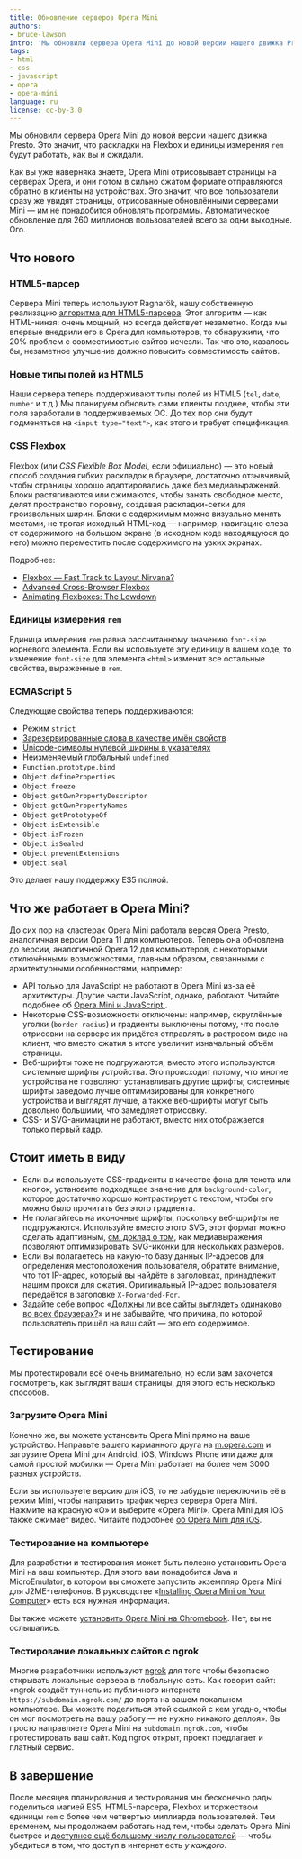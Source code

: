 ```yaml
---
title: Обновление серверов Opera Mini
authors:
- bruce-lawson
intro: 'Мы обновили сервера Opera Mini до новой версии нашего движка Presto. Подробнее о том, что это значит для веб-разработчиков.'
tags:
- html
- css
- javascript
- opera
- opera-mini
language: ru
license: cc-by-3.0
---
```


Мы обновили сервера Opera Mini до новой версии нашего движка Presto. Это значит, что раскладки на Flexbox и единицы измерения `rem` будут работать, как вы и ожидали.

Как вы уже наверняка знаете, Opera Mini отрисовывает страницы на серверах Opera, и они потом в сильно сжатом формате отправляются обратно в клиенты на устройствах. Это значит, что все пользователи сразу же увидят страницы, отрисованные обновлёнными серверами Mini — им не понадобится обновлять программы. Автоматическое обновление для 260 миллионов пользователей всего за одни выходные. Ого.

## Что нового

### HTML5-парсер

Сервера Mini теперь используют Ragnarök, нашу собственную реализацию [алгоритма для HTML5-парсера](https://html.spec.whatwg.org/multipage/syntax.html#parsing). Этот алгоритм — как HTML-нинзя: очень мощный, но всегда действует незаметно. Когда мы впервые внедрили его в Opera для компьютеров, то обнаружили, что 20% проблем с совместимостью сайтов исчезли. Так что это, казалось бы, незаметное улучшение должно повысить совместимость сайтов.

### Новые типы полей из HTML5

Наши сервера теперь поддерживают типы полей из HTML5 (`tel`, `date`, `number` и т.д.) Мы планируем обновить сами клиенты позднее, чтобы эти поля заработали в поддерживаемых ОС. До тех пор они будут подменяться на `<input type="text">`, как этого и требует спецификация.

### CSS Flexbox

Flexbox (или _CSS Flexible Box Model_, если официально) — это новый способ создания гибких раскладок в браузере, достаточно отзывчивый, чтобы страницы хорошо адаптировались даже без медиавыражений. Блоки растягиваются или сжимаются, чтобы занять свободное место, делят пространство поровну, создавая раскладки-сетки для произвольных ширин. Блоки с содержимым можно визуально менять местами, не трогая исходный HTML-код — например, навигацию слева от содержимого на большом экране (в исходном коде находящуюся до него) можно переместить после содержимого на узких экранах.

Подробнее:

* [Flexbox — Fast Track to Layout Nirvana?](https://dev.opera.com/articles/flexbox-basics/)
* [Advanced Cross-Browser Flexbox](https://dev.opera.com/articles/advanced-cross-browser-flexbox/)
* [Animating Flexboxes: The Lowdown](https://dev.opera.com/articles/animating-flexboxes-the-lowdown/)

### Единицы измерения `rem`

Единица измерения `rem` равна рассчитанному значению `font-size` корневого элемента. Если вы используете эту единицу в вашем коде, то изменение `font-size` для элемента `<html>` изменит все остальные свойства, выраженные в `rem`.

### ECMAScript 5

Следующие свойства теперь поддерживаются:

* Режим `strict`
* [Зарезервированные слова в качестве имён свойств](https://mathiasbynens.be/notes/javascript-properties)
* [Unicode-символы нулевой ширины в указателях](https://mathiasbynens.be/notes/javascript-identifiers)
* Неизменяемый глобальный `undefined`
* `Function.prototype.bind`
* `Object.defineProperties`
* `Object.freeze`
* `Object.getOwnPropertyDescriptor`
* `Object.getOwnPropertyNames`
* `Object.getPrototypeOf`
* `Object.isExtensible`
* `Object.isFrozen`
* `Object.isSealed`
* `Object.preventExtensions`
* `Object.seal`

Это делает нашу поддержку ES5 полной.

## Что же работает в Opera Mini?

До сих пор на кластерах Opera Mini работала версия Opera Presto, аналогичная версии Opera 11 для компьютеров. Теперь она обновлена до версии, аналогичной Opera 12 для компьютеров, с некоторыми отключёнными возможностями, главным образом, связанными с архитектурными особенностями, например:

* API только для JavaScript не работают в Opera Mini из-за её архитектуры. Другие части JavaScript, однако, работают. Читайте подобнее об [Opera Mini и JavaScript.](https://dev.opera.com/articles/opera-mini-and-javascript/).
* Некоторые CSS-возможности отключены: например, скруглённые уголки (`border-radius`) и градиенты выключены потому, что после отрисовки на сервере их придётся отправлять в растровом виде на клиент, что вместо сжатия в итоге увеличит изначальный объём страницы.
* Веб-шрифты тоже не подгружаются, вместо этого используются системные шрифты устройства. Это происходит потому, что многие устройства не позволяют устанавливать другие шрифты; системные шрифты заведомо лучше оптимизированы для конкретного устройства и выглядят лучше, а также веб-шрифты могут быть довольно большими, что замедляет отрисовку.
* CSS- и SVG-анимации не работают, вместо них отображается только первый кадр.

## Стоит иметь в виду

* Если вы используете CSS-градиенты в качестве фона для текста или кнопок, установите подходящее значение для `background-color`, которое достаточно хорошо контрастирует с текстом, чтобы его можно было прочитать без этого градиента.
* Не полагайтесь на иконочные шрифты, поскольку веб-шрифты не подгружаются. Используйте вместо этого SVG, этот формат можно сделать адаптивным, [см. доклад о том](https://dev.opera.com/blog/how-media-queries-allow-you-to-optimize-svg-icons-for-several-sizes/), как медиавыражения позволяют оптимизировать SVG-иконки для нескольких размеров.
* Если вы полагаетесь на какую-то базу данных IP-адресов для определения местоположения пользователя, обратите внимание, что тот IP-адрес, который вы найдёте в заголовках, принадлежит нашим прокси для сжатия. Оригинальный IP-адрес пользователя передаётся в заголовке `X-Forwarded-For`.
* Задайте себе вопрос «[Должны ли все сайты выглядеть одинаково во всех браузерах?](http://dowebsitesneedtolookexactlythesameineverybrowser.com/)» и не забывайте, что причина, по которой пользователь пришёл на ваш сайт — это его содержимое.

## Тестирование

Мы протестировали всё очень внимательно, но если вам захочется посмотреть, как выглядят ваши страницы, для этого есть несколько способов.

### Загрузите Opera Mini

Конечно же, вы можете установить Opera Mini прямо на ваше устройство. Направьте вашего карманного друга на [m.opera.com](http://m.opera.com/) и загрузите Opera Mini для Android, iOS, Windows Phone или даже для самой простой мобилки — Opera Mini работает на более чем 3000 разных устройств.

Если вы используете версию для iOS, то не забудьте переключить её в режим Mini, чтобы направить трафик через сервера Opera Mini. Нажмите на красную «O» и выберите «Opera Mini». Opera Mini для iOS также сжимает видео. Читайте подробнее [об Opera Mini для iOS](https://dev.opera.com/blog/opera-mini-8-for-ios/).

### Тестирование на компьютере

Для разработки и тестирования может быть полезно установить Opera Mini на ваш компьютер. Для этого вам понадобится Java и MicroEmulator, в котором вы сможете запустить экземпляр Opera Mini для J2ME-телефонов. В руководстве «[Installing Opera Mini on Your Computer](https://dev.opera.com/articles/installing-opera-mini-on-your-computer/)» есть вся нужная информация.

Вы также можете [установить Opera Mini на Chromebook](https://dev.opera.com/articles/opera-mini-chrome-os/). Нет, вы не ослышались.

### Тестирование локальных сайтов с ngrok

Многие разработчики используют [ngrok](https://ngrok.com/) для того чтобы безопасно открывать локальные сервера в глобальную сеть. Как говорит сайт: «ngrok создаёт туннель из публичного интернета `https://subdomain.ngrok.com/` до порта на вашем локальном компьютере. Вы можете поделиться этой ссылкой с кем угодно, чтобы он мог посмотреть на вашу работу — не нужно никакого деплоя». Вы просто направляете Opera Mini на `subdomain.ngrok.com`, чтобы протестировать ваш сайт. Код ngrok открыт, проект предлагает и платный сервис.

## В завершение

После месяцев планирования и тестирования мы бесконечно рады поделиться магией ES5, HTML5-парсера, Flexbox и торжеством единицы `rem` с более чем четвертью миллиарда пользователей. Тем временем, мы продолжаем работать над тем, чтобы сделать Opera Mini быстрее и [доступнее ещё большему числу пользователей](http://www.operasoftware.com/press/releases/mobile/2014-08-21) — чтобы убедиться в том, что доступ в интернет есть *у каждого*.
